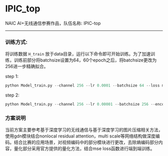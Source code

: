# IPIC_top
NAIC AI+无线通信参赛作品，队伍名称: IPIC-top

---

### 训练方式:
将训练数据 `H_train` 放于data目录，运行以下命令即可开始训练。为了加速训练，训练前部分将batchsize设置为64，60个epoch之后，将batchsize更改为256进一步精确拟合。

step 1:
```python
python Model_train.py --channel 256 --lr 0.0001 --batchsize 64 --loss mse
```
step 2:
```python
python Model_train.py --channel 256 --lr 0.00001 --batchsize 256 --encoder encoder --decoder decoder  --loss mse
```

### 方案说明

当前方案主要参考基于深度学习的无线通信与基于深度学习的图片压缩相关方法，使用gdn模块结合nonlocal residual attention，multi scale等网络结构做深度编码。结合比赛的应用场景，对视频编码中的部分模块进行更改，去除熵编码部分内容，量化部分采用官方提供的量化方法，结合mse loss函数进行端到端训练。






















